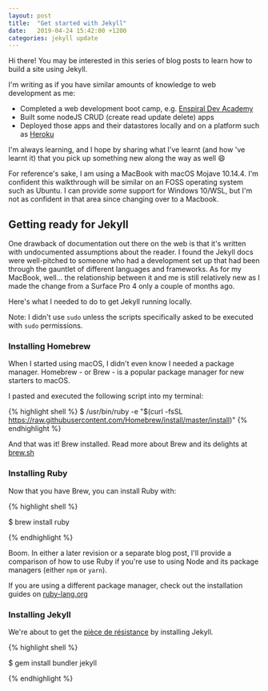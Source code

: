 ```yaml
---
layout: post
title:  "Get started with Jekyll"
date:   2019-04-24 15:42:00 +1200
categories: jekyll update
---
```

Hi there! You may be interested in this series of blog posts to learn how to build a site using Jekyll.

I'm writing as if you have similar amounts of knowledge to web development as me:
* Completed a web development boot camp, e.g. [Enspiral Dev Academy](https://devacademy.co.nz/)
* Built some nodeJS CRUD (create read update delete) apps
* Deployed those apps and their datastores locally and on a platform such as [Heroku](https://www.heroku.com/)

I'm always learning, and I hope by sharing what I've learnt (and how 've learnt it) that you pick up something new along the way as well :smile:

For reference's sake, I am using a MacBook with macOS Mojave 10.14.4. I'm confident this walkthrough will be similar on an FOSS operating system such as Ubuntu. I can provide _some_ support for Windows 10/WSL, but I'm not as confident in that area since changing over to a Macbook.

## Getting ready for Jekyll

One drawback of documentation out there on the web is that it's written with undocumented assumptions about the reader. I found the Jekyll docs were well-pitched to someone who had a development set up that had been through the gauntlet of different languages and frameworks. As for my MacBook, well... the relationship between it and me is still relatively new as I made the change from a Surface Pro 4 only a couple of months ago.

Here's what I needed to do to get Jekyll running locally.

Note: I didn't use `sudo` unless the scripts specifically asked to be executed with `sudo` permissions.

### Installing Homebrew

When I started using macOS, I didn't even know I needed a package manager. Homebrew - or Brew - is a popular package manager for new starters to macOS.

I pasted and executed the following script into my terminal:

{% highlight shell %}
$ /usr/bin/ruby -e "$(curl -fsSL https://raw.githubusercontent.com/Homebrew/install/master/install)"
{% endhighlight %}

And that was it! Brew installed. Read more about Brew and its delights at [brew.sh](https://brew.sh/)

### Installing Ruby

Now that you have Brew, you can install Ruby with:

{% highlight shell %}

$ brew install ruby

{% endhighlight %}

Boom. In either a later revision or a separate blog post, I'll provide a comparison of how to use Ruby if you're use to using Node and its package managers (either `npm` or `yarn`).

If you are using a different package manager, check out the installation guides on [ruby-lang.org](https://www.ruby-lang.org/en/documentation/installation/)

### Installing Jekyll

We're about to get the [pièce de résistance](http://en.brickimedia.org/wiki/Piece_of_Resistance) by installing Jekyll.

{% highlight shell %}

$ gem install bundler jekyll

{% endhighlight %}